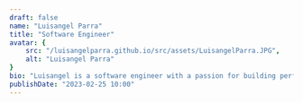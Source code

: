 ```yaml
---
draft: false
name: "Luisangel Parra"
title: "Software Engineer"
avatar: {
    src: "/luisangelparra.github.io/src/assets/LuisangelParra.JPG",
    alt: "Luisangel Parra"
}
bio: "Luisangel is a software engineer with a passion for building performant and scalable applications. He has experience working with a variety of technologies and languages, including JavaScript, TypeScript, and Python. He is also a strong advocate for open-source software and enjoys contributing to the community."
publishDate: "2023-02-25 10:00"
---
```

